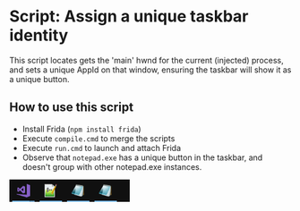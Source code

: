 # Script: Assign a unique taskbar identity

This script locates gets the 'main' hwnd for the current (injected) process, and sets a unique AppId on that window, ensuring the taskbar will show it as a unique button.

## How to use this script

- Install Frida (`npm install frida`)
- Execute `compile.cmd` to merge the scripts
- Execute `run.cmd` to launch and attach Frida
- Observe that `notepad.exe` has a unique button in the taskbar, and doesn't group with other notepad.exe instances.

![Taskbar showing two notepad buttons](./gfx/taskbar.png)
